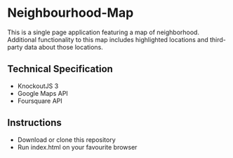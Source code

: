 # Neighbourhood-Map

<p>This is a single page application featuring a map of neighborhood. Additional functionality to this map includes highlighted locations and third-party data about those locations.</p>

## Technical Specification
+ KnockoutJS 3
+ Google Maps API
+ Foursquare API

## Instructions
+ Download or clone this repository
+ Run index.html on your favourite browser
